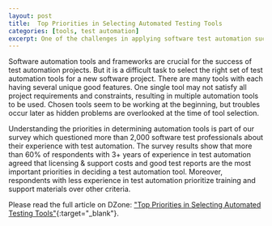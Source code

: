 ```yaml
---
layout: post
title:  Top Priorities in Selecting Automated Testing Tools
categories: [tools, test automation]
excerpt: One of the challenges in applying software test automation successfully in your projects is to select the appropriate automated testing tool or framework. It is a challenging decision, as you have many tools to choose from and a number of requirements to satisfy, and automated testing tools may have hidden problems that you overlook at the time of making the decision.
---
```


Software automation tools and frameworks are crucial for the success of test automation projects. But it is a difficult task to select the right set of test automation tools for a new software project. There are many tools with each having several unique good features. One single tool may not satisfy all project requirements and constraints, resulting in multiple automation tools to be used. Chosen tools seem to be working at the beginning, but troubles occur later as hidden problems are overlooked at the time of tool selection.

Understanding the priorities in determining automation tools is part of our survey which questioned more than 2,000 software test professionals about their experience with test automation. The survey results show that more than 60% of respondents with 3+ years of experience in test automation agreed that licensing & support costs and good test reports are the most important priorities in deciding a test automation tool. Moreover, respondents with less experience in test automation prioritize training and support materials over other criteria.

Please read the full article on DZone: ["Top Priorities in Selecting Automated Testing Tools"](https://dzone.com/articles/top-priorities-in-selecting-automated-testing-tool){:target="_blank"}. 
